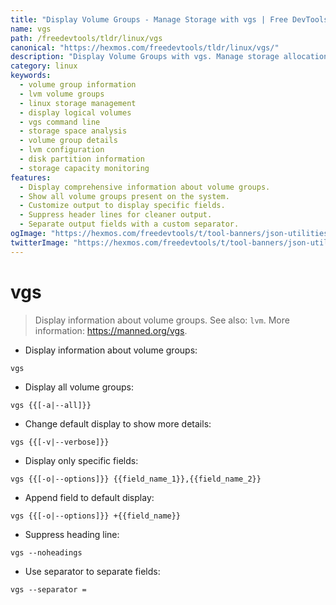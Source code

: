 ```yaml
---
title: "Display Volume Groups - Manage Storage with vgs | Free DevTools"
name: vgs
path: /freedevtools/tldr/linux/vgs
canonical: "https://hexmos.com/freedevtools/tldr/linux/vgs/"
description: "Display Volume Groups with vgs. Manage storage allocation and logical volumes on Linux systems. Free online tool, no registration required."
category: linux
keywords:
  - volume group information
  - lvm volume groups
  - linux storage management
  - display logical volumes
  - vgs command line
  - storage space analysis
  - volume group details
  - lvm configuration
  - disk partition information
  - storage capacity monitoring
features:
  - Display comprehensive information about volume groups.
  - Show all volume groups present on the system.
  - Customize output to display specific fields.
  - Suppress header lines for cleaner output.
  - Separate output fields with a custom separator.
ogImage: "https://hexmos.com/freedevtools/t/tool-banners/json-utilities-banner.png"
twitterImage: "https://hexmos.com/freedevtools/t/tool-banners/json-utilities-banner.png"
---
```


# vgs

> Display information about volume groups.
> See also: `lvm`.
> More information: <https://manned.org/vgs>.

- Display information about volume groups:

`vgs`

- Display all volume groups:

`vgs {{[-a|--all]}}`

- Change default display to show more details:

`vgs {{[-v|--verbose]}}`

- Display only specific fields:

`vgs {{[-o|--options]}} {{field_name_1}},{{field_name_2}}`

- Append field to default display:

`vgs {{[-o|--options]}} +{{field_name}}`

- Suppress heading line:

`vgs --noheadings`

- Use separator to separate fields:

`vgs --separator =`
